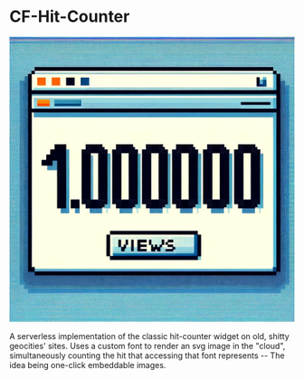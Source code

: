 # CF-Hit-Counter
![](./logo.jpeg)

A serverless implementation of the classic hit-counter widget on old, shitty geocities' sites. Uses a custom font to render an svg image in the "cloud", simultaneously counting the hit that accessing that font represents -- The idea being one-click embeddable images.